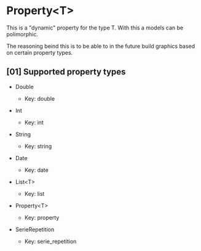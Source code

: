 # Property\<T>

This is a "dynamic" property for the type T.
With this a models can be polimorphic.

The reasoning beind this is to be able to in the future build graphics based on certain property types.

## [01] Supported property types

- Double
  - Key: double

- Int
  - Key: int

- String
  - Key: string

- Date
  - Key: date

- List\<T>
  - Key: list

- Property\<T>
  - Key: property

- SerieRepetition
  - Key: serie_repetition
